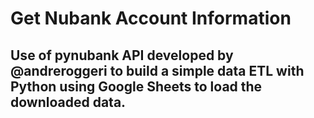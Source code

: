 # Get Nubank Account Information

## Use of pynubank API developed by @andreroggeri to build a simple data ETL with Python using Google Sheets to load the downloaded data.

